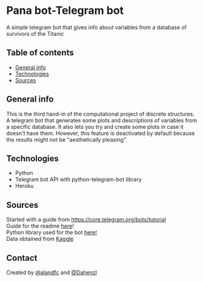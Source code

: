 # Pana bot-Telegram bot
A simple telegram bot that gives info about variables from a database of survivors of the Titanic
## Table of contents
* [General info](#general-info)
* [Technologies](#Technologies)
* [Sources](#Sources)

## General info
This is the third hand-in of the computational project
of discrete structures. A telegram bot that generates some plots and descriptions of variables from a specific database.
It also lets you try and create some plots in case it doesn't have them. However, this feature is deactivated by default because the results might not be "aesthetically pleasing".

## Technologies
* Python
* Telegram bot API with python-telegram-bot library
* Heroku

## Sources
Started with a guide from https://core.telegram.org/bots/tutorial \
Guide for the readme [here](https://github.com/ritaly/README-cheatsheet/blob/master/README.md)! \
Python library used for the bot [here!](https://python-telegram-bot.org/) \
Data obtained from [Kaggle](https://www.kaggle.com/competitions/titanic/data)

## Contact
Created by [@alandfc](https://www.t.me/alandfc) and [@Dahenzl](https://www.t.me/Dahenzl)
